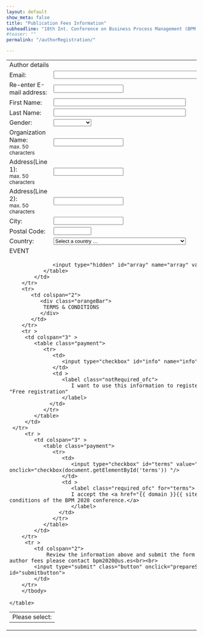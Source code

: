 ```yaml
---
layout: default
show_meta: false
title: "Publication Fees Information"
subheadline: "18th Int. Conference on Business Process Management (BPM 2020)"
#teaser: ""
permalink: "/authorRegistration/"

---
```


<link rel="stylesheet" href="../assets/css/style.css">

<table>
    <tbody>
        <tr>
            <td colspan="2">
                <div class="orangeBar">
                Author details
                </div>
            </td>
        </tr>
        <tr>
            <td>
                <label class="required">Email:</label>
            </td>
            <td>
                <input type='text' id='email' name='email' maxlength="255" required size="100">
            </td>
        </tr>
        <tr>
            <td>
                <label class="required">Re-enter E-mail address:</label><br>
            </td>
            <td>
                <input type='text' required
                onfocus="validateMail(document.getElementById('email'), this);" 
                oninput="validateMail(document.getElementById('email'), this);">
            </td>
        </tr>
        <tr>
            <td>
               <label class="required">First Name:</label><br>
            </td>
            <td>
               <input type='text' id='name' name='name' maxlength="255" required style="width: 350px">
            </td>
        </tr>
        <tr>
            <td>
               <label class="required">Last Name:</label><br>
            </td>
            <td>
               <input type='text' id='lastName' name='lastName' maxlength="255" required style="width: 350px">
            </td>
        </tr>
        <tr>
            <td>
               <label for="gender" >Gender:</label><br>
            </td>
            <td>
               <select id="gender" name='gender' style="width: 100px">
                  <option value="None" > </option>
                  <option value="Male">Male</option>
                  <option value="Female">Female</option>
                  <option value="Other">Other</option>
               </select>
            </td>
        </tr>
        <tr>
            <td>
               <label class="required">Organization Name:<br /><sub>max. 50 characters</sub></label><br>
            </td>
            <td>
               <input type='text' id='organization' maxlength="255" name='organization' required>
            </td>
        </tr>
        <tr>
            <td>
               <label class="required">Address(Line 1):<br /><sub>max. 50 characters</sub></label><br>
            </td>
            <td>
               <input type='text' id='address1' maxlength="255" name='address1' required>
            </td>
         </tr>
         <tr>
            <td>
               <label for="address2" >Address(Line 2):<br /><sub>max. 50 characters</sub></label><br>
            </td>
            <td>
               <input type='text' id='address2' maxlength="255" name='address2'>
            </td>
         </tr>
         <tr>
            <td>
               <label class="required">City:</label><br>
            </td>
            <td>
               <input type='text' id='city' maxlength="255" name='city' required>
            </td>
         </tr>
         <tr>
            <td>
               <label class="required">Postal Code:</label><br>
            </td>
            <td>
               <input type='text' id='postal' name='postal' maxlength="15" required style="width: 100px">
            </td>
         </tr>
        <tr>
            <td>
               <label class="required">Country:</label><br>
            </td>
            <td>
               <select name="country" id="country" name='country' required style="width: 350px">
                  <option value="0" label="Select a country … " selected="selected">Select a country …       </option>
                  <optgroup id="country-optgroup-Africa" label="Africa">
                     <option value="DZ" label="Algeria">Algeria</option>
                     <option value="AO" label="Angola">Angola</option>
                     <option value="BJ" label="Benin">Benin</option>
                     <option value="BW" label="Botswana">Botswana</option>
                     <option value="BF" label="Burkina Faso">Burkina Faso</option>
                     <option value="BI" label="Burundi">Burundi</option>
                     <option value="CM" label="Cameroon">Cameroon</option>
                     <option value="CV" label="Cape Verde">Cape Verde</option>
                     <option value="CF" label="Central African Republic">Central African Republic</option>
                     <option value="TD" label="Chad">Chad</option>
                     <option value="KM" label="Comoros">Comoros</option>
                     <option value="CG" label="Congo - Brazzaville">Congo - Brazzaville</option>
                     <option value="CD" label="Congo - Kinshasa">Congo - Kinshasa</option>
                     <option value="CI" label="Côte d’Ivoire">Côte d’Ivoire</option>
                     <option value="DJ" label="Djibouti">Djibouti</option>
                     <option value="EG" label="Egypt">Egypt</option>
                     <option value="GQ" label="Equatorial Guinea">Equatorial Guinea</option>
                     <option value="ER" label="Eritrea">Eritrea</option>
                     <option value="ET" label="Ethiopia">Ethiopia</option>
                     <option value="GA" label="Gabon">Gabon</option>
                     <option value="GM" label="Gambia">Gambia</option>
                     <option value="GH" label="Ghana">Ghana</option>
                     <option value="GN" label="Guinea">Guinea</option>
                     <option value="GW" label="Guinea-Bissau">Guinea-Bissau</option>
                     <option value="KE" label="Kenya">Kenya</option>
                     <option value="LS" label="Lesotho">Lesotho</option>
                     <option value="LR" label="Liberia">Liberia</option>
                     <option value="LY" label="Libya">Libya</option>
                     <option value="MG" label="Madagascar">Madagascar</option>
                     <option value="MW" label="Malawi">Malawi</option>
                     <option value="ML" label="Mali">Mali</option>
                     <option value="MR" label="Mauritania">Mauritania</option>
                     <option value="MU" label="Mauritius">Mauritius</option>
                     <option value="YT" label="Mayotte">Mayotte</option>
                     <option value="MA" label="Morocco">Morocco</option>
                     <option value="MZ" label="Mozambique">Mozambique</option>
                     <option value="NA" label="Namibia">Namibia</option>
                     <option value="NE" label="Niger">Niger</option>
                     <option value="NG" label="Nigeria">Nigeria</option>
                     <option value="RW" label="Rwanda">Rwanda</option>
                     <option value="RE" label="Réunion">Réunion</option>
                     <option value="SH" label="Saint Helena">Saint Helena</option>
                     <option value="SN" label="Senegal">Senegal</option>
                     <option value="SC" label="Seychelles">Seychelles</option>
                     <option value="SL" label="Sierra Leone">Sierra Leone</option>
                     <option value="SO" label="Somalia">Somalia</option>
                     <option value="ZA" label="South Africa">South Africa</option>
                     <option value="SD" label="Sudan">Sudan</option>
                     <option value="SZ" label="Swaziland">Swaziland</option>
                     <option value="ST" label="São Tomé and Príncipe">São Tomé and Príncipe</option>
                     <option value="TZ" label="Tanzania">Tanzania</option>
                     <option value="TG" label="Togo">Togo</option>
                     <option value="TN" label="Tunisia">Tunisia</option>
                     <option value="UG" label="Uganda">Uganda</option>
                     <option value="EH" label="Western Sahara">Western Sahara</option>
                     <option value="ZM" label="Zambia">Zambia</option>
                     <option value="ZW" label="Zimbabwe">Zimbabwe</option>
                  </optgroup>
                     <optgroup id="country-optgroup-Americas" label="Americas">
                     <option value="AI" label="Anguilla">Anguilla</option>
                     <option value="AG" label="Antigua and Barbuda">Antigua and Barbuda</option>
                     <option value="AR" label="Argentina">Argentina</option>
                     <option value="AW" label="Aruba">Aruba</option>
                     <option value="BS" label="Bahamas">Bahamas</option>
                     <option value="BB" label="Barbados">Barbados</option>
                     <option value="BZ" label="Belize">Belize</option>
                     <option value="BM" label="Bermuda">Bermuda</option>
                     <option value="BO" label="Bolivia">Bolivia</option>
                     <option value="BR" label="Brazil">Brazil</option>
                     <option value="VG" label="British Virgin Islands">British Virgin Islands</option>
                     <option value="CA" label="Canada">Canada</option>
                     <option value="KY" label="Cayman Islands">Cayman Islands</option>
                     <option value="CL" label="Chile">Chile</option>
                     <option value="CO" label="Colombia">Colombia</option>
                     <option value="CR" label="Costa Rica">Costa Rica</option>
                     <option value="CU" label="Cuba">Cuba</option>
                     <option value="DM" label="Dominica">Dominica</option>
                     <option value="DO" label="Dominican Republic">Dominican Republic</option>
                     <option value="EC" label="Ecuador">Ecuador</option>
                     <option value="SV" label="El Salvador">El Salvador</option>
                     <option value="FK" label="Falkland Islands">Falkland Islands</option>
                     <option value="GF" label="French Guiana">French Guiana</option>
                     <option value="GL" label="Greenland">Greenland</option>
                     <option value="GD" label="Grenada">Grenada</option>
                     <option value="GP" label="Guadeloupe">Guadeloupe</option>
                     <option value="GT" label="Guatemala">Guatemala</option>
                     <option value="GY" label="Guyana">Guyana</option>
                     <option value="HT" label="Haiti">Haiti</option>
                     <option value="HN" label="Honduras">Honduras</option>
                     <option value="JM" label="Jamaica">Jamaica</option>
                     <option value="MQ" label="Martinique">Martinique</option>
                     <option value="MX" label="Mexico">Mexico</option>
                     <option value="MS" label="Montserrat">Montserrat</option>
                     <option value="AN" label="Netherlands Antilles">Netherlands Antilles</option>
                     <option value="NI" label="Nicaragua">Nicaragua</option>
                     <option value="PA" label="Panama">Panama</option>
                     <option value="PY" label="Paraguay">Paraguay</option>
                     <option value="PE" label="Peru">Peru</option>
                     <option value="PR" label="Puerto Rico">Puerto Rico</option>
                     <option value="BL" label="Saint Barthélemy">Saint Barthélemy</option>
                     <option value="KN" label="Saint Kitts and Nevis">Saint Kitts and Nevis</option>
                     <option value="LC" label="Saint Lucia">Saint Lucia</option>
                     <option value="MF" label="Saint Martin">Saint Martin</option>
                     <option value="PM" label="Saint Pierre and Miquelon">Saint Pierre and Miquelon</option>
                     <option value="VC" label="Saint Vincent and the Grenadines">Saint Vincent and the Grenadines</option>
                     <option value="SR" label="Suriname">Suriname</option>
                     <option value="TT" label="Trinidad and Tobago">Trinidad and Tobago</option>
                     <option value="TC" label="Turks and Caicos Islands">Turks and Caicos Islands</option>
                     <option value="VI" label="U.S. Virgin Islands">U.S. Virgin Islands</option>
                     <option value="US" label="United States">United States</option>
                     <option value="UY" label="Uruguay">Uruguay</option>
                     <option value="VE" label="Venezuela">Venezuela</option>
                  </optgroup>
                     <optgroup id="country-optgroup-Asia" label="Asia">
                     <option value="AF" label="Afghanistan">Afghanistan</option>
                     <option value="AM" label="Armenia">Armenia</option>
                     <option value="AZ" label="Azerbaijan">Azerbaijan</option>
                     <option value="BH" label="Bahrain">Bahrain</option>
                     <option value="BD" label="Bangladesh">Bangladesh</option>
                     <option value="BT" label="Bhutan">Bhutan</option>
                     <option value="BN" label="Brunei">Brunei</option>
                     <option value="KH" label="Cambodia">Cambodia</option>
                     <option value="CN" label="China">China</option>
                     <option value="CY" label="Cyprus">Cyprus</option>
                     <option value="GE" label="Georgia">Georgia</option>
                     <option value="HK" label="Hong Kong SAR China">Hong Kong SAR China</option>
                     <option value="IN" label="India">India</option>
                     <option value="ID" label="Indonesia">Indonesia</option>
                     <option value="IR" label="Iran">Iran</option>
                     <option value="IQ" label="Iraq">Iraq</option>
                     <option value="IL" label="Israel">Israel</option>
                     <option value="JP" label="Japan">Japan</option>
                     <option value="JO" label="Jordan">Jordan</option>
                     <option value="KZ" label="Kazakhstan">Kazakhstan</option>
                     <option value="KW" label="Kuwait">Kuwait</option>
                     <option value="KG" label="Kyrgyzstan">Kyrgyzstan</option>
                     <option value="LA" label="Laos">Laos</option>
                     <option value="LB" label="Lebanon">Lebanon</option>
                     <option value="MO" label="Macau SAR China">Macau SAR China</option>
                     <option value="MY" label="Malaysia">Malaysia</option>
                     <option value="MV" label="Maldives">Maldives</option>
                     <option value="MN" label="Mongolia">Mongolia</option>
                     <option value="MM" label="Myanmar [Burma]">Myanmar [Burma]</option>
                     <option value="NP" label="Nepal">Nepal</option>
                     <option value="NT" label="Neutral Zone">Neutral Zone</option>
                     <option value="KP" label="North Korea">North Korea</option>
                     <option value="OM" label="Oman">Oman</option>
                     <option value="PK" label="Pakistan">Pakistan</option>
                     <option value="PS" label="Palestinian Territories">Palestinian Territories</option>
                     <option value="YD" label="People's Democratic Republic of Yemen">People's Democratic Republic of Yemen</option>
                     <option value="PH" label="Philippines">Philippines</option>
                     <option value="QA" label="Qatar">Qatar</option>
                     <option value="SA" label="Saudi Arabia">Saudi Arabia</option>
                     <option value="SG" label="Singapore">Singapore</option>
                     <option value="KR" label="South Korea">South Korea</option>
                     <option value="LK" label="Sri Lanka">Sri Lanka</option>
                     <option value="SY" label="Syria">Syria</option>
                     <option value="TW" label="Taiwan">Taiwan</option>
                     <option value="TJ" label="Tajikistan">Tajikistan</option>
                     <option value="TH" label="Thailand">Thailand</option>
                     <option value="TL" label="Timor-Leste">Timor-Leste</option>
                     <option value="TR" label="Turkey">Turkey</option>
                     <option value="™" label="Turkmenistan">Turkmenistan</option>
                     <option value="AE" label="United Arab Emirates">United Arab Emirates</option>
                     <option value="UZ" label="Uzbekistan">Uzbekistan</option>
                     <option value="VN" label="Vietnam">Vietnam</option>
                     <option value="YE" label="Yemen">Yemen</option>
                  </optgroup>
                     <optgroup id="country-optgroup-Europe" label="Europe">
                     <option value="AL" label="Albania">Albania</option>
                     <option value="AD" label="Andorra">Andorra</option>
                     <option value="AT" label="Austria">Austria</option>
                     <option value="BY" label="Belarus">Belarus</option>
                     <option value="BE" label="Belgium">Belgium</option>
                     <option value="BA" label="Bosnia and Herzegovina">Bosnia and Herzegovina</option>
                     <option value="BG" label="Bulgaria">Bulgaria</option>
                     <option value="HR" label="Croatia">Croatia</option>
                     <option value="CY" label="Cyprus">Cyprus</option>
                     <option value="CZ" label="Czech Republic">Czech Republic</option>
                     <option value="DK" label="Denmark">Denmark</option>
                     <option value="DD" label="East Germany">East Germany</option>
                     <option value="EE" label="Estonia">Estonia</option>
                     <option value="FO" label="Faroe Islands">Faroe Islands</option>
                     <option value="FI" label="Finland">Finland</option>
                     <option value="FR" label="France">France</option>
                     <option value="DE" label="Germany">Germany</option>
                     <option value="GI" label="Gibraltar">Gibraltar</option>
                     <option value="GR" label="Greece">Greece</option>
                     <option value="GG" label="Guernsey">Guernsey</option>
                     <option value="HU" label="Hungary">Hungary</option>
                     <option value="IS" label="Iceland">Iceland</option>
                     <option value="IE" label="Ireland">Ireland</option>
                     <option value="IM" label="Isle of Man">Isle of Man</option>
                     <option value="IT" label="Italy">Italy</option>
                     <option value="JE" label="Jersey">Jersey</option>
                     <option value="XK" label="Kosovo">Kosovo</option>
                     <option value="LV" label="Latvia">Latvia</option>
                     <option value="LI" label="Liechtenstein">Liechtenstein</option>
                     <option value="LT" label="Lithuania">Lithuania</option>
                     <option value="LU" label="Luxembourg">Luxembourg</option>
                     <option value="MK" label="Macedonia">Macedonia</option>
                     <option value="MT" label="Malta">Malta</option>
                     <option value="FX" label="Metropolitan France">Metropolitan France</option>
                     <option value="MD" label="Moldova">Moldova</option>
                     <option value="MC" label="Monaco">Monaco</option>
                     <option value="ME" label="Montenegro">Montenegro</option>
                     <option value="NL" label="Netherlands">Netherlands</option>
                     <option value="NO" label="Norway">Norway</option>
                     <option value="PL" label="Poland">Poland</option>
                     <option value="PT" label="Portugal">Portugal</option>
                     <option value="RO" label="Romania">Romania</option>
                     <option value="RU" label="Russia">Russia</option>
                     <option value="SM" label="San Marino">San Marino</option>
                     <option value="RS" label="Serbia">Serbia</option>
                     <option value="CS" label="Serbia and Montenegro">Serbia and Montenegro</option>
                     <option value="SK" label="Slovakia">Slovakia</option>
                     <option value="SI" label="Slovenia">Slovenia</option>
                     <option value="ES" label="Spain">Spain</option>
                     <option value="SJ" label="Svalbard and Jan Mayen">Svalbard and Jan Mayen</option>
                     <option value="SE" label="Sweden">Sweden</option>
                     <option value="CH" label="Switzerland">Switzerland</option>
                     <option value="UA" label="Ukraine">Ukraine</option>
                     <option value="SU" label="Union of Soviet Socialist Republics">Union of Soviet Socialist Republics</option>
                     <option value="GB" label="United Kingdom">United Kingdom</option>
                     <option value="VA" label="Vatican City">Vatican City</option>
                     <option value="AX" label="Åland Islands">Åland Islands</option>
                  </optgroup>
                     <optgroup id="country-optgroup-Oceania" label="Oceania">
                     <option value="AS" label="American Samoa">American Samoa</option>
                     <option value="AQ" label="Antarctica">Antarctica</option>
                     <option value="AU" label="Australia">Australia</option>
                     <option value="BV" label="Bouvet Island">Bouvet Island</option>
                     <option value="IO" label="British Indian Ocean Territory">British Indian Ocean Territory</option>
                     <option value="CX" label="Christmas Island">Christmas Island</option>
                     <option value="CC" label="Cocos [Keeling] Islands">Cocos [Keeling] Islands</option>
                     <option value="CK" label="Cook Islands">Cook Islands</option>
                     <option value="FJ" label="Fiji">Fiji</option>
                     <option value="PF" label="French Polynesia">French Polynesia</option>
                     <option value="TF" label="French Southern Territories">French Southern Territories</option>
                     <option value="GU" label="Guam">Guam</option>
                     <option value="HM" label="Heard Island and McDonald Islands">Heard Island and McDonald Islands</option>
                     <option value="KI" label="Kiribati">Kiribati</option>
                     <option value="MH" label="Marshall Islands">Marshall Islands</option>
                     <option value="FM" label="Micronesia">Micronesia</option>
                     <option value="NR" label="Nauru">Nauru</option>
                     <option value="NC" label="New Caledonia">New Caledonia</option>
                     <option value="NZ" label="New Zealand">New Zealand</option>
                     <option value="NU" label="Niue">Niue</option>
                     <option value="NF" label="Norfolk Island">Norfolk Island</option>
                     <option value="MP" label="Northern Mariana Islands">Northern Mariana Islands</option>
                     <option value="PW" label="Palau">Palau</option>
                     <option value="PG" label="Papua New Guinea">Papua New Guinea</option>
                     <option value="PN" label="Pitcairn Islands">Pitcairn Islands</option>
                     <option value="WS" label="Samoa">Samoa</option>
                     <option value="SB" label="Solomon Islands">Solomon Islands</option>
                     <option value="GS" label="South Georgia and the South Sandwich Islands">South Georgia and the South Sandwich Islands</option>
                     <option value="TK" label="Tokelau">Tokelau</option>
                     <option value="TO" label="Tonga">Tonga</option>
                     <option value="TV" label="Tuvalu">Tuvalu</option>
                     <option value="UM" label="U.S. Minor Outlying Islands">U.S. Minor Outlying Islands</option>
                     <option value="VU" label="Vanuatu">Vanuatu</option>
                     <option value="WF" label="Wallis and Futuna">Wallis and Futuna</option>
                  </optgroup>
                  </select>
            </td>
        </tr>
        <tr>
            <td colspan="2">
               <div class="orangeBar">
                  EVENT
               </div>
            </td>
         </tr>
        <tr >
            <td colspan="3" >
               <table class="payment">
                  <tr>
                     <td colspan="2">
                        <label class="notRequired_ofc" >Please select: </label>
                     </td>
                  </tr>

                
                  <input type="hidden" id="array" name="array" value="">
               </table> 
            </td>
        </tr>
        <tr>
           <td colspan="2">
              <div class="orangeBar">
               TERMS & CONDITIONS
              </div>
           </td>
        </tr>
        <tr >
         <td colspan="3" >
            <table class="payment">
               <tr>
                  <td>
                     <input type="checkbox" id="info" name="info" value="info" checked/> 
                  </td>
                  <td >
                     <label class="notRequired_ofc">
                        I want to use this information to register to the conference so that I don't need to do the "Free registration"
                     </label>
                 </td>
               </tr>
            </table> 
         </td>
     </tr>
         <tr >
            <td colspan="3" >
               <table class="payment">
                  <tr>
                     <td>
                        <input type="checkbox" id="terms" value="terms" required onclick="checkbox(document.getElementById('terms')) "/> 
                     </td>
                     <td >
                        <label class="required_ofc" for="terms">
                        I accept the <a href="{{ domain }}{{ site.baseurl }}/terms/" target="_blank">terms and conditions of the BPM 2020 conference.</a>
                        </label>
                    </td>
                  </tr>
               </table> 
            </td>
        </tr>
         <tr >
            <td colspan="2">
                Review the information above and submit the form to continue. If you have any question concerning the author fees please contact bpm2020@us.es<br><br>
            <input type="submit" class="button" onclick="prepareSubmission(); storedata()" value="Continue" id="submitbutton"> 
            </td>
        </tr>
        </tbody>
  
    </table>